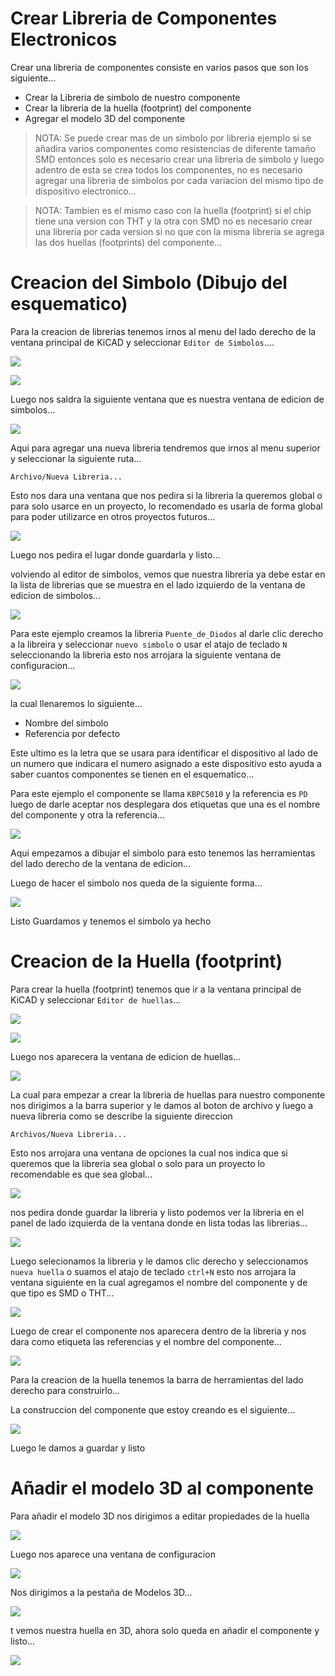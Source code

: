 # Crear Libreria de Componentes Electronicos

Crear una libreria de componentes consiste en varios pasos que son los siguiente...

- Crear la Libreria de simbolo de nuestro componente
- Crear la libreria de la huella (footprint) del componente
- Agregar el modelo 3D del componente

> NOTA: Se puede crear mas de un simbolo por libreria ejemplo si  se añadira varios componentes como resistencias de diferente tamaño SMD entonces solo es necesario crear una libreria de simbolo y luego adentro de esta se crea todos los componentes, no es necesario agregar una libreria de simbolos por cada variacion del mismo tipo de dispositivo electronico...

> NOTA: Tambien es el mismo caso con la huella (footprint) si el chip tiene una version con THT y la otra con SMD no es necesario crear una libreria por cada version si no que con la misma libreria se agrega las dos huellas (footprints) del componente...

# Creacion del Simbolo (Dibujo del esquematico)

Para la creacion de librerias tenemos irnos al menu del lado derecho de la ventana principal de KiCAD y seleccionar   `Editor de Simbolos`....

![](../../img/Pasted%20image%2020230223180623.png)

![](../../img/Pasted%20image%2020230223180711.png)

Luego nos saldra la siguiente ventana que es nuestra ventana de edicion de simbolos...

![](../../img/Pasted%20image%2020230223181324.png)

Aqui para agregar una nueva libreria tendremos que irnos al menu superior y seleccionar la siguiente ruta...

```
Archivo/Nueva Libreria...
```

Esto nos dara una ventana que nos pedira si la libreria la queremos global o para solo usarce en un proyecto, lo recomendado es usarla de forma global para poder utilizarce en otros proyectos futuros...

![](../../img/Pasted%20image%2020230223181602.png)

Luego nos pedira el lugar donde guardarla y listo...

volviendo al editor de simbolos, vemos que nuestra libreria ya debe estar en la lista de librerias que se muestra en el lado izquierdo de la ventana de edicion de simbolos...

![](../../img/Pasted%20image%2020230223181722.png)

Para este ejemplo creamos la libreria `Puente_de_Diodos` al darle clic derecho a la libreira y seleccionar `nuevo simbolo`  o usar el atajo de teclado `N`  seleccionando la libreria esto nos arrojara la siguiente ventana de configuracion...

![](../../img/Pasted%20image%2020230223181924.png)

la cual llenaremos lo siguiente...

- Nombre del simbolo
- Referencia por defecto

Este ultimo es la letra que se usara para identificar el dispositivo al lado de un numero que indicara el numero asignado a este dispositivo esto ayuda a saber cuantos componentes se tienen en el esquematico...

Para este ejemplo el componente se llama `KBPC5010`  y la referencia es `PD`  luego de darle aceptar nos desplegara dos etiquetas que una es el nombre del componente y otra la referencia...

![](../../img/Pasted%20image%2020230223182232.png)

Aqui empezamos a dibujar el simbolo para esto tenemos las herramientas del lado derecho de la ventana de edicion...

Luego de hacer el simbolo nos queda de la siguiente forma...

![](../../img/Pasted%20image%2020230223184244.png)

Listo Guardamos y tenemos el simbolo ya hecho

# Creacion de la Huella (footprint)

Para crear la huella (footprint) tenemos que ir a la ventana principal de KiCAD y seleccionar `Editor de huellas`...

![](../../img/Pasted%20image%2020230223180623.png)

![](../../img/Pasted%20image%2020230223184447.png)

Luego nos aparecera la ventana de edicion de huellas...

![](../../img/Pasted%20image%2020230223184604.png)

La cual para empezar a crear la libreria de huellas para nuestro componente nos dirigimos a la barra superior y le damos al boton de archivo y luego a nueva libreria como se describe la siguiente direccion

```
Archivos/Nueva Libreria...
```

Esto nos arrojara una ventana de opciones la cual nos indica que si queremos que la libreria sea global o solo para un proyecto lo recomendable es que sea global...

![](../../img/Pasted%20image%2020230223184827.png)

nos pedira donde guardar la libreria y listo podemos ver la libreria en el panel de lado izquierda de la ventana donde en lista todas las librerias...

![](../../img/Pasted%20image%2020230223185237.png)

Luego selecionamos la libreria y le damos clic derecho y seleccionamos `nueva huella` o suamos el atajo de teclado `ctrl+N` esto nos arrojara la ventana siguiente en la cual agregamos el nombre del componente y de que tipo es SMD o THT...

![](../../img/Pasted%20image%2020230223185217.png)

Luego de crear el componente nos aparecera dentro de la libreria y nos dara como etiqueta las referencias y el nombre del componente...

![](../../img/Pasted%20image%2020230223185337.png)

Para la creacion de la huella tenemos la barra de herramientas del lado derecho para construirlo...

La construccion del componente que estoy creando es el siguiente...

![](../../img/Pasted%20image%2020230223195830.png)

Luego le damos a guardar y listo

# Añadir el modelo 3D al componente

Para añadir el modelo 3D nos dirigimos a editar propiedades de la huella 

![](../../img/Pasted%20image%2020230223200024.png)

Luego nos aparece una ventana de configuracion

![](../../img/Pasted%20image%2020230223200055.png)

Nos dirigimos a la pestaña de Modelos 3D...

![](../../img/Pasted%20image%2020230223200131.png)

t vemos nuestra huella en 3D, ahora solo queda en añadir el componente y listo...

![](../../img/Pasted%20image%2020230223201603.png)

